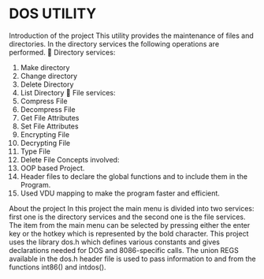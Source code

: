 DOS UTILITY
=======
Introduction of the project
This utility provides the maintenance of files and directories. In the directory services the following operations are performed.
	Directory services: 
1.	Make directory
2.	Change directory
3.	Delete Directory
4.	List Directory
	File services: 
1.	Compress File
2.	Decompress File
3.	Get File Attributes
4.	Set File Attributes
5.	Encrypting File
6.	Decrypting File
7.	Type File
8.	Delete File
Concepts involved:
1.	OOP based Project.
2.	Header files to declare the global functions and to include them in the Program.
3.	Used VDU mapping to make the program faster and efficient. 

About the project
In this project the main menu is divided into two services: first one is the directory services and the second one is the file services. The item from the main menu can be selected by pressing either the enter key or the hotkey which is represented by the bold character.
This project uses the library dos.h which defines various constants and gives declarations needed for DOS and 8086-specific calls. The union REGS available in the dos.h header file is used to pass information to and from the functions int86() and intdos(). 
